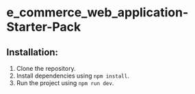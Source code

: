 # e_commerce_web_application-Starter-Pack

## Installation:

1. Clone the repository.
2. Install dependencies using `npm install`.
3. Run the project using `npm run dev`.

